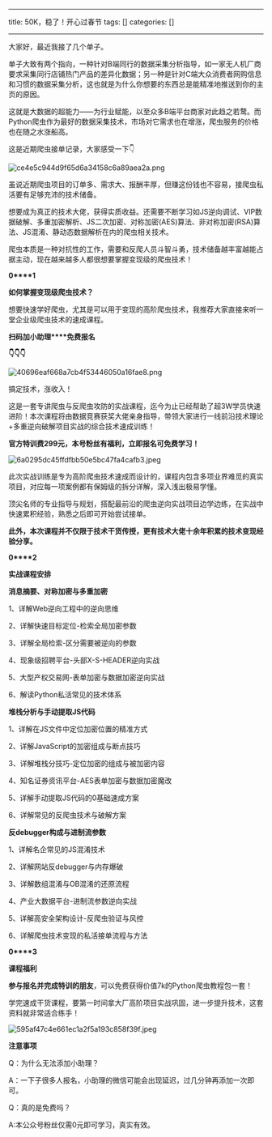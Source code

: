 
--- 
title:  50K，稳了！开心过春节 
tags: []
categories: [] 

---
大家好，最近我接了几个单子。

单子大致有两个指向，一种针对B端同行的数据采集分析指导，如一家无人机厂商要求采集同行店铺热门产品的差异化数据；另一种是针对C端大众消费者网购信息和习惯的数据采集分析，这也就是为什么你想要的东西总是能精准地推送到你的主页的原因。

这就是大数据的超能力——为行业赋能，以至众多B端平台商家对此趋之若鹜。而Python爬虫作为最好的数据采集技术，市场对它需求也在增涨，爬虫服务的价格也在随之水涨船高。

这是近期爬虫接单记录，大家感受一下👇

<img src="https://img-blog.csdnimg.cn/img_convert/ce4e5c944d9f65d6a34158c6a89aea2a.png" alt="ce4e5c944d9f65d6a34158c6a89aea2a.png">

虽说近期爬虫项目的订单多、需求大、报酬丰厚，但赚这份钱也不容易，接爬虫私活要有足够充沛的技术储备。

想要成为真正的技术大佬，获得实质收益。还需要不断学习如JS逆向调试、VIP数据破解、多重加密解析、JS二次加密、对称加密(AES)算法、非对称加密(RSA)算法、JS混淆、静动态数据解析在内的爬虫相关技术。

爬虫本质是一种对抗性的工作，需要和反爬人员斗智斗勇，技术储备越丰富越能占据主动，现在越来越多人都很想要掌握变现级的爬虫技术！

**0****1**

**如何掌握变现级爬虫技术？**

想要快速学好爬虫，尤其是可以用于变现的高阶爬虫技术，我推荐大家直接来听一堂企业级爬虫技术的速成课程。

**扫码加小助理****免费报名**

**👇👇👇**

<img src="https://img-blog.csdnimg.cn/img_convert/40696eaf668a7cb4f53446050a16fae8.png" alt="40696eaf668a7cb4f53446050a16fae8.png">

搞定技术，涨收入！

这是一套专讲爬虫与反爬虫攻防的实战课程，迄今为止已经帮助了超3W学员快速进阶！本次课程将由数据竞赛获奖大佬亲身指导，带领大家进行一线前沿技术理论+多重逆向破解项目实战的综合技术速成训练！

**官方特训费299元，本号粉丝有福利，立即报名可免费学习！**

<img src="https://img-blog.csdnimg.cn/img_convert/6a0295dc45ffdfbb50e5bc47fa4cafb3.jpeg" alt="6a0295dc45ffdfbb50e5bc47fa4cafb3.jpeg">

此次实战训练是专为高阶爬虫技术速成而设计的，课程内包含多项业界难觅的真实项目，对应每一项案例都有保姆级的拆分详解，深入浅出极易学懂。

顶尖名师的专业指导与规划，搭配最前沿的爬虫逆向实战项目边学边练，在实战中快速累积经验，熟悉之后即可开始尝试接单。

**此外，本次课程并不仅限于技术干货传授，更有技术大佬十余年积累的技术变现经验分享。**

**0****2**

**实战课程安排**

**消息摘要、对称加密与多重加密**

1、详解Web逆向工程中的逆向思维

2、详解快速目标定位-检索全局加密参数

3、详解全局检索-区分需要被逆向的参数

4、现象级招聘平台-头部X-S-HEADER逆向实战

5、大型产权交易网-表单加密与数据加密逆向实战

6、解读Python私活常见的技术体系

**堆栈分析与手动提取JS代码**

1、详解在JS文件中定位加密位置的精准方式

2、详解JavaScript的加密组成与断点技巧

3、详解堆栈分技巧-定位加密的组成与被加密内容

4、知名证券资讯平台-AES表单加密与数据加密魔改

5、详解手动提取JS代码的0基础速成方案

6、详解常见的反爬虫技术与破解方案

**反debugger构成与进制流参数**

1、详解名企常见的JS混淆技术

2、详解网站反debugger与内存爆破

3、详解数组混淆与OB混淆的还原流程

4、产业大数据平台-进制流参数逆向实战

5、详解高安全架构设计-反爬虫验证与风控

6、详解爬虫技术变现的私活接单流程与方法

**0****3**

**课程福利**

**参与报名并完成特训的朋友**，可以免费获得价值7k的Python爬虫教程包一套！

学完速成干货课程，要第一时间拿大厂高阶项目实战巩固，进一步提升技术，这套资料就非常适合练手！

<img src="https://img-blog.csdnimg.cn/img_convert/595af47c4e661ec1a2f5a193c858f39f.jpeg" alt="595af47c4e661ec1a2f5a193c858f39f.jpeg">

**注意事项**

Q：为什么无法添加小助理？

A：一下子很多人报名，小助理的微信可能会出现延迟，过几分钟再添加一次即可。

Q：真的是免费吗？

A:本公众号粉丝仅需0元即可学习，真实有效。
